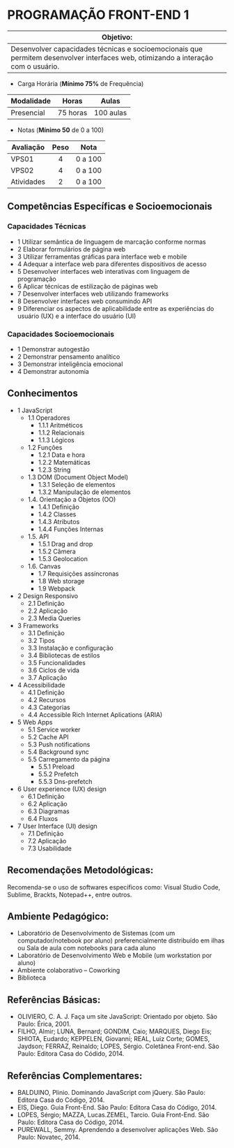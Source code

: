 #  PROGRAMAÇÃO FRONT-END 1

|Objetivo:|
|-|
|Desenvolver capacidades técnicas e socioemocionais que permitem desenvolver interfaces web, otimizando a interação com o usuário.|

- Carga Horária (**Mínimo 75%** de Frequência)

|Modalidade|Horas|Aulas|
|-|-|-|
|Presencial|75 horas|100 aulas|

- Notas (**Mínimo 50** de 0 a 100)

|Avaliação|Peso|Nota|
|-|:-:|:-:|
|VPS01|4|0 a 100|
|VPS02|4|0 a 100|
|Atividades|2|0 a 100|

## Competências Específicas e Socioemocionais

### Capacidades Técnicas
- 1 Utilizar semântica de linguagem de marcação conforme normas
- 2 Elaborar formulários de página web
- 3 Utilizar ferramentas gráficas para interface web e mobile
- 4 Adequar a interface web para diferentes dispositivos de acesso
- 5 Desenvolver interfaces web interativas com linguagem de programação
- 6 Aplicar técnicas de estilização de páginas web
- 7 Desenvolver interfaces web utilizando frameworks
- 8 Desenvolver interfaces web consumindo API
- 9 Diferenciar os aspectos de aplicabilidade entre as experiências do usuário (UX) e a interface do usuário (UI)

### Capacidades Socioemocionais
- 1 Demonstrar autogestão
- 2 Demonstrar pensamento analítico
- 3 Demonstrar inteligência emocional
- 4 Demonstrar autonomia

## Conhecimentos
- 1 JavaScript
  - 1.1 Operadores
    - 1.1.1 Aritméticos
    - 1.1.2 Relacionais
    - 1.1.3 Lógicos
  - 1.2 Funções
    - 1.2.1 Data e hora
    - 1.2.2 Matemáticas
    - 1.2.3 String
  - 1.3 DOM (Document Object Model)
    - 1.3.1 Seleção de elementos
    - 1.3.2 Manipulação de elementos
  - 1.4. Orientação a Objetos (OO)
    - 1.4.1 Definição
    - 1.4.2 Classes
    - 1.4.3 Atributos
    - 1.4.4 Funções Internas
  - 1.5. API
    - 1.5.1 Drag and drop
    - 1.5.2 Câmera
    - 1.5.3 Geolocation
  - 1.6. Canvas
    - 1.7 Requisições assíncronas
    - 1.8 Web storage
    - 1.9 Webpack
- 2 Design Responsivo
  - 2.1 Definição
  - 2.2 Aplicação
  - 2.3 Media Queries
- 3 Frameworks
  - 3.1 Definição
  - 3.2 Tipos
  - 3.3 Instalação e configuração
  - 3.4 Bibliotecas de estilos
  - 3.5 Funcionalidades
  - 3.6 Ciclos de vida
  - 3.7 Aplicação
- 4 Acessibilidade
  - 4.1 Definição
  - 4.2 Recursos
  - 4.3 Categorias
  - 4.4 Accessible Rich Internet Aplications (ARIA)
- 5 Web Apps
  - 5.1 Service worker
  - 5.2 Cache API
  - 5.3 Push notifications
  - 5.4 Background sync
  - 5.5 Carregamento da página
    - 5.5.1 Preload
    - 5.5.2 Prefetch
    - 5.5.3 Dns-prefetch
- 6 User experience (UX) design
  - 6.1 Definição
  - 6.2 Aplicação
  - 6.3 Diagramas
  - 6.4 Fluxos
- 7 User Interface (UI) design
  - 7.1 Definição
  - 7.2 Aplicação
  - 7.3 Usabilidade

## Recomendações Metodológicas:
Recomenda-se o uso de softwares específicos como: Visual Studio Code, Sublime, Brackts, Notepad++, entre outros.

## Ambiente Pedagógico:
- Laboratório de Desenvolvimento de Sistemas (com um computador/notebook por aluno) preferencialmente distribuído em ilhas ou Sala de aula com notebooks para cada aluno
- Laboratório de Desenvolvimento Web e Mobile (um workstation por aluno)
- Ambiente colaborativo – Coworking
- Biblioteca

## Referências Básicas:
- OLIVIERO, C. A. J. Faça um site JavaScript: Orientado por objeto. São Paulo: Érica, 2001.
- FILHO, Almir; LUNA, Bernard; GONDIM, Caio; MARQUES, Diego Eis; SHIOTA, Eudardo; KEPPELEN, Giovanni; REAL, Luiz Corte; GOMES, Jaydson; FERRAZ, Reinaldo; LOPES, Sérgio. Coletânea Front-end. São Paulo: Editora Casa do Códido, 2014.

## Referências Complementares:
- BALDUINO, Plinio. Dominando JavaScript com jQuery. São Paulo: Editora Casa do Código, 2014.
- EIS, Diego. Guia Front-End. São Paulo: Editora Casa do Código, 2014. 
- LOPES, Sérgio; MAZZA, Lucas.ZEMEL, Tarcio. Guia Front-End. São Paulo: Editora Casa do Código, 2014.
- PUREWALL, Semmy. Aprendendo a desenvolver aplicações Web. São Paulo: Novatec, 2014.